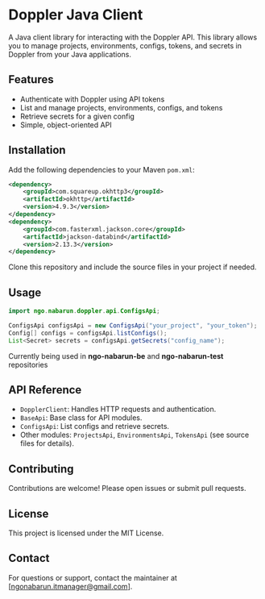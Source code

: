# Doppler Java Client

A Java client library for interacting with the Doppler API. This library allows you to manage projects, environments, configs, tokens, and secrets in Doppler from your Java applications.

## Features
- Authenticate with Doppler using API tokens
- List and manage projects, environments, configs, and tokens
- Retrieve secrets for a given config
- Simple, object-oriented API

## Installation

Add the following dependencies to your Maven `pom.xml`:

```xml
<dependency>
    <groupId>com.squareup.okhttp3</groupId>
    <artifactId>okhttp</artifactId>
    <version>4.9.3</version>
</dependency>
<dependency>
    <groupId>com.fasterxml.jackson.core</groupId>
    <artifactId>jackson-databind</artifactId>
    <version>2.13.3</version>
</dependency>
```

Clone this repository and include the source files in your project if needed.

## Usage

```java
import ngo.nabarun.doppler.api.ConfigsApi;

ConfigsApi configsApi = new ConfigsApi("your_project", "your_token");
Config[] configs = configsApi.listConfigs();
List<Secret> secrets = configsApi.getSecrets("config_name");
```
Currently being used in **ngo-nabarun-be** and **ngo-nabarun-test** repositories

## API Reference

- `DopplerClient`: Handles HTTP requests and authentication.
- `BaseApi`: Base class for API modules.
- `ConfigsApi`: List configs and retrieve secrets.
- Other modules: `ProjectsApi`, `EnvironmentsApi`, `TokensApi` (see source files for details).

## Contributing

Contributions are welcome! Please open issues or submit pull requests.

## License

This project is licensed under the MIT License.

## Contact

For questions or support, contact the maintainer at [ngonabarun.itmanager@gmail.com].

